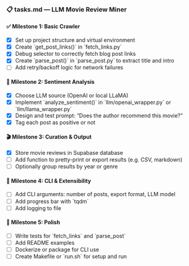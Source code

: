 ### 📋 tasks.md — LLM Movie Review Miner

#### ✅ Milestone 1: Basic Crawler
- [x] Set up project structure and virtual environment
- [x] Create \`get_post_links()\` in \`fetch_links.py\`
- [x] Debug selector to correctly fetch blog post links
- [x] Create \`parse_post()\` in \`parse_post.py\` to extract title and intro
- [ ] Add retry/backoff logic for network failures

#### 🧠 Milestone 2: Sentiment Analysis
- [x] Choose LLM source (OpenAI or local LLaMA)
- [x] Implement \`analyze_sentiment()\` in \`llm/openai_wrapper.py\` or \`llm/llama_wrapper.py\`
- [x] Design and test prompt: “Does the author recommend this movie?”
- [x] Tag each post as positive or not

#### 🎬 Milestone 3: Curation & Output
- [x] Store movie reviews in Supabase database
- [ ] Add function to pretty-print or export results (e.g. CSV, markdown)
- [ ] Optionally group results by year or genre

#### 🔧 Milestone 4: CLI & Extensibility
- [ ] Add CLI arguments: number of posts, export format, LLM model
- [ ] Add progress bar with \`tqdm\`
- [ ] Add logging to file

#### 🚀 Milestone 5: Polish
- [ ] Write tests for \`fetch_links\` and \`parse_post\`
- [ ] Add README examples
- [ ] Dockerize or package for CLI use
- [ ] Create Makefile or \`run.sh\` for setup and run
